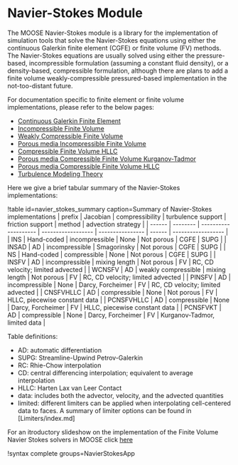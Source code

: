 # Navier-Stokes Module

The MOOSE Navier-Stokes module is a library for the implementation of simulation tools that solve the
Navier-Stokes equations using either the continuous Galerkin finite element
(CGFE) or finite volume (FV) methods. The Navier-Stokes
equations are usually solved using either the pressure-based, incompressible formulation (assuming a
constant fluid density), or a density-based, compressible formulation, although
there are plans to add a finite volume weakly-compressible pressured-based implementation in
the not-too-distant future.

For documentation specific to finite element or finite volume implementations,
please refer to the below pages:

- [Continuous Galerkin Finite Element](navier_stokes/cgfe.md)
- [Incompressible Finite Volume](insfv.md)
- [Weakly Compressible Finite Volume](wcnsfv.md)
- [Porous media Incompressible Finite Volume](pinsfv.md)
- [Compressible Finite Volume HLLC](CNSFVHLLCBase.md)
- [Porous media Compressible Finite Volume Kurganov-Tadmor](PCNSFVKT.md)
- [Porous media Compressible Finite Volume HLLC](PCNSFVHLLC.md)
- [Turbulence Modeling Theory](navier_stokes/rans_theory.md)

Here we give a brief tabular summary of the Navier-Stokes implementations:

!table id=navier_stokes_summary caption=Summary of Navier-Stokes implementations
| prefix     | Jacobian   | compressibility      | turbulence support | friction support  | method | advection strategy                |
| ------     | --------   | -------------------- | ------------------ | ----------------  | ------ | ------------------                |
| INS        | Hand-coded | incompressible       | None               | Not porous        | CGFE   | SUPG                              |
| INSAD      | AD         | incompressible       | Smagorinsky        | Not porous        | CGFE   | SUPG                              |
| NS         | Hand-coded | compressible         | None               | Not porous        | CGFE   | SUPG                              |
| INSFV      | AD         | incompressible       | mixing length      | Not porous        | FV     | RC, CD velocity; limited advected |
| WCNSFV     | AD         | weakly compressible  | mixing length      | Not porous        | FV     | RC, CD velocity; limited advected |
| PINSFV     | AD         | incompressible       | None               | Darcy, Forcheimer | FV     | RC, CD velocity; limited advected |
| CNSFVHLLC  | AD         | compressible         | None               | Not porous        | FV     | HLLC, piecewise constant data     |
| PCNSFVHLLC | AD         | compressible         | None               | Darcy, Forcheimer | FV     | HLLC, piecewise constant data     |
| PCNSFVKT   | AD         | compressible         | None               | Darcy, Forcheimer | FV     | Kurganov-Tadmor, limited data     |

Table definitions:

- AD: automatic differentiation
- SUPG: Streamline-Upwind Petrov-Galerkin
- RC: Rhie-Chow interpolation
- CD: central differencing interpolation; equivalent to average interpolation
- HLLC: Harten Lax van Leer Contact
- data: includes both the advector, velocity, and the advected quantities
- limited: different limiters can be applied when interpolating cell-centered
  data to faces. A summary of limiter options can be found in
  [Limiters/index.md]

For an itroductory slideshow on the implementation of the Finite Volume Navier Stokes solvers in MOOSE click [here](slides/index.md)

!syntax complete groups=NavierStokesApp
